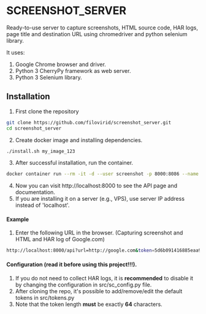 # SCREENSHOT_SERVER
Ready-to-use server to capture screenshots, HTML source code, HAR logs, page title and destination URL using chromedriver and python selenium library.

It uses:
1. Google Chrome browser and driver.
3. Python 3 CherryPy framework as web server.
4. Python 3 Selenium library.

## Installation

1. First clone the repository
```bash 
git clone https://github.com/filovirid/screenshot_server.git
cd screenshot_server
```
2. Create docker image and installing dependencies.
```bash
./install.sh my_image_123
```
3. After successful installation, run the container.
```bash
docker container run --rm -it -d --user screenshot -p 8000:8086 --name scrshot_container my_image_123
```
4. Now you can visit http://localhost:8000 to see the API page and documentation.
5. If you are installing it on a server (e.g., VPS), use server IP address instead of 'localhost'.

#### Example
1. Enter the following URL in the browser.
(Capturing screenshot and HTML and HAR log of Google.com)
```bash
http://localhost:8000/api?url=http://google.com&token=5d6b091416885eaa91283321b69dc526fc42c97783e4cdfdff7a945e3be1f9ef
```

#### Configuration (read it before using this project!!!).
1. If you do not need to collect HAR logs, it is **recommended** to disable it by changing the configuration in src/sc_config.py file. 
2. After cloning the repo, it's possible to add/remove/edit the default tokens in src/tokens.py
3. Note that the token length **must** be exactly **64** characters.
